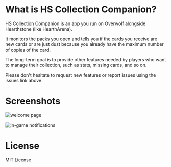 # What is HS Collection Companion?

HS Collection Companion is an app you run on Overwolf alongside Hearthstone (like HearthArena).

It monitors the packs you open and tells you if the cards you receive are new cards or are just dust because you already have the maximum number of copies of the card.

The long-term goal is to provide other features needed by players who want to manage their collection, such as stats, missing cards, and so on.

Please don't hesitate to request new features or report issues using the issues link above.

# Screenshots

![welcome page](https://imgur.com/tbw7Vmg)

![in-game notifications](https://imgur.com/gp4Ug22)

# License

MIT License
